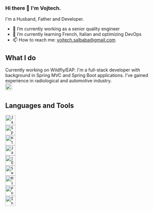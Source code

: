 ### Hi there 👋 I'm Vojtech.

I'm a Husband, Father and Developer.




<!--
**DarkTatka/DarkTatka** is a ✨ _special_ ✨ repository because its `README.md` (this file) appears on your GitHub profile.
-->
<!--
- 🔭 I’m currently working on radioactive waste management information system
-->
- 🔭 I’m currently working as a senior quality engineer
- 🌱 I’m currently learning French, Italian and optimizing DevOps 
- 📫 How to reach me: vojtech.salbaba@gmail.com

## What I do
Currently working on Wildfly/EAP. I'm a full-stack developer with background in Spring MVC and Spring Boot applications. I've gained experience in radiological and automotive industry. 
<code><a href="https://www.linkedin.com/in/vojtěch-šalbaba-677a3bb/">
<img align="left" alt="developer" width="22px" src="https://cdn.jsdelivr.net/npm/simple-icons@v3/icons/linkedin.svg" />
</a>
</code>

## Languages and Tools
<code><img height="32" width="32" title="Java" src="https://cdn.jsdelivr.net/npm/simple-icons@v3/icons/java.svg" /> </code>
<code><img height="32" width="32" title="Spring" src="https://cdn.jsdelivr.net/npm/simple-icons@v3/icons/spring.svg" /> </code>
<code><img height="32" width="32" title="Html" src="https://cdn.jsdelivr.net/npm/simple-icons@v3/icons/html5.svg" /> </code>
<code><img height="32" width="32" title="JavaScript" src="https://cdn.jsdelivr.net/npm/simple-icons@v3/icons/javascript.svg" /> </code>
<code><img height="32" width="32" title="jQuery" src="https://cdn.jsdelivr.net/npm/simple-icons@v3/icons/jquery.svg" /> </code>
<code><img height="32" width="32" title="Swagger" src="https://cdn.jsdelivr.net/npm/simple-icons@v3/icons/swagger.svg" /> </code>
<code><img height="32" width="32" title="Microsoft SQL Server" src="https://cdn.jsdelivr.net/npm/simple-icons@v3/icons/microsoftsqlserver.svg" /> </code>
<code><img height="32" width="32" title="PostgreSQL" src="https://cdn.jsdelivr.net/npm/simple-icons@v3/icons/postgresql.svg" /> </code>
<code><img height="32" width="32" title="IntelliJ Idea" src="https://cdn.jsdelivr.net/npm/simple-icons@v3/icons/intellijidea.svg" /> </code>
